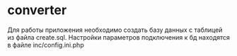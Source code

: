 # converter

Для работы приложения необходимо создать базу данных с таблицей из файла create.sql. Настройки параметров подключения к бд находятся в файле inc/config.ini.php
